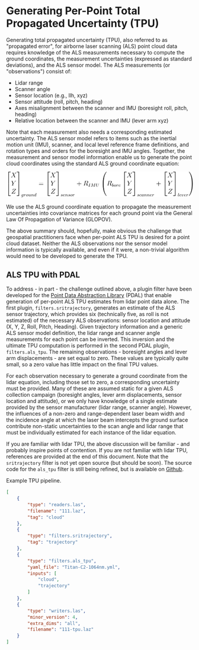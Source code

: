 # Generating Per-Point Total Propagated Uncertainty (TPU)

Generating total propagated uncertainty (TPU), also referred to as "propagated error", for airborne laser scanning (ALS) point cloud data requires knowledge of the ALS measurements necessary to compute the ground coordinates, the measurement uncertainties (expressed as standard deviations), and the ALS sensor model. The ALS measurements (or "observations") consist of: 

- Lidar range
- Scanner angle
- Sensor location (e.g., llh, xyz)
- Sensor attitude (roll, pitch, heading)
- Axes misalignment between the scanner and IMU (boresight roll, pitch, heading)
- Relative location between the scanner and IMU (lever arm xyz)

Note that each measurement also needs a corresponding estimated uncertainty. The ALS sensor model refers to items such as the inertial motion unit (IMU), scanner, and local level reference frame definitions, and rotation types and orders for the boresight and IMU angles. Together, the measurement and sensor model information enable us to generate the point cloud coordinates using the standard ALS ground coordinate equation:

![](./img/LidarEqn.svg)

We use the ALS ground coordinate equation to propagate the measurement uncertainties into covariance matrices for each ground point via the General Law Of Propagation of Variance (GLOPOV).

The above summary should, hopefully, make obvious the challenge that geospatial practitioners face when per-point ALS TPU is desired for a point cloud dataset. Neither the ALS observations nor the sensor model information is typically available, and even if it were, a non-trivial algorithm would need to be developed to generate the TPU.


## ALS TPU with PDAL

To address - in part - the challenge outlined above, a plugin filter have been developed for the [Point Data Abstraction Library](https://pdal.io/) (PDAL) that enable generation of per-point ALS TPU estimates from lidar point data alone. The first plugin, `filters.sritrajectory`, generates an estimate of the ALS sensor trajectory, which provides six (technically five, as roll is not estimated) of the necessary ALS observations: sensor location and attitude (X, Y, Z, Roll, Pitch, Heading). Given trajectory information and a generic ALS sensor model definition, the lidar range and scanner angle measurements for each point can be inverted. This inversion and the ultimate TPU computation is performed in the second PDAL plugin, `filters.als_tpu`. The remaining observations - boresight angles and lever arm displacements - are set equal to zero. These values are typically quite small, so a zero value has little impact on the final TPU values.

For each observation necessary to generate a ground coordinate from the lidar equation, including those set to zero, a corresponding uncertainty must be provided. Many of these are assumed static for a given ALS collection campaign (boresight angles, lever arm displacements, sensor location and attitude), or we only have knowledge of a single estimate provided by the sensor manufacturer (lidar range, scanner angle). However, the influences of a non-zero and range-dependent laser beam width and the incidence angle at which the laser beam intercepts the ground surface contribute non-static uncertainties to the scan angle and lidar range that must be individually estimated for each instance of the lidar equation. 

If you are familiar with lidar TPU, the above discussion will be familiar - and probably inspire points of contention. If you are not familiar with lidar TPU, references are provided at the end of this document. Note that the `sritrajectory` filter is not yet open source (but should be soon). The source code for the `als_tpu` filter is still being refined, but is available on [Github](https://github.com/pjhartzell/pdal-als-tpu).


Example TPU pipeline.

```json
[
    {
        "type": "readers.las",
        "filename": "111.laz",
        "tag": "cloud"
    },
    {
        "type": "filters.sritrajectory",
        "tag": "trajectory"
    },
    {
        "type": "filters.als_tpu",
        "yaml_file": "Titan-C2-1064nm.yml",
        "inputs": [
            "cloud",
            "trajectory"
        ]
    },
    {
        "type": "writers.las",
        "minor_version": 4,
        "extra_dims": "all",
        "filename": "111-tpu.laz"
    }
]
```